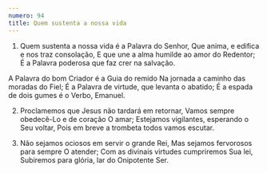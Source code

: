 ```yaml
---
numero: 94
title: Quem sustenta a nossa vida
---
```

1. Quem sustenta a nossa vida é a Palavra do Senhor,
Que anima, e edifica e nos traz consolação,
E que une a alma humilde ao amor do Redentor;
É a Palavra poderosa que faz crer na salvação.

A Palavra do bom Criador é a Guia do remido
Na jornada a caminho das moradas do Fiel;
É a Palavra de virtude, que levanta o abatido;
É a espada de dois gumes é o Verbo, Emanuel.

2. Proclamemos que Jesus não tardará em retornar,
Vamos sempre obedecê-Lo e de coração O amar;
Estejamos vigilantes, esperando o Seu voltar,
Pois em breve a trombeta todos vamos escutar.

3. Não sejamos ociosos em servir o grande Rei,
Mas sejamos fervorosos para sempre O atender;
Com as divinais virtudes cumpriremos Sua lei,
Subiremos para glória, lar do Onipotente Ser.
